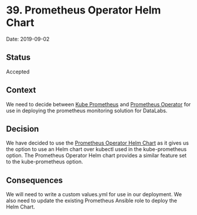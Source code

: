 # 39. Prometheus Operator Helm Chart

Date: 2019-09-02

## Status

Accepted

## Context

We need to decide between [Kube Prometheus](https://github.com/coreos/kube-prometheus)
and [Prometheus Operator](https://github.com/helm/charts/tree/master/stable/prometheus-operator)
for use in deploying the prometheus monitoring solution for DataLabs.

## Decision

We have decided to use the [Prometheus Operator Helm Chart](https://github.com/helm/charts/tree/master/stable/prometheus-operator)
as it gives us the option to use an Helm chart over kubectl used in the kube-prometheus
option. The Prometheus Operator Helm chart provides a similar feature set to the
kube-prometheus option.

## Consequences

We will need to write a custom values.yml for use in our deployment. We also need to
update the existing Prometheus Ansible role to deploy the Helm Chart.
